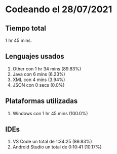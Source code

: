 # Codeando el 28/07/2021

## Tiempo total
1 hr 45 mins.

## Lenguajes usados
1. Other con 1 hr 34 mins (89.83%)
1. Java con 6 mins (6.23%)
1. XML con 4 mins (3.94%)
1. JSON con 0 secs (0.0%)

## Plataformas utilizadas
1. Windows con 1 hr 45 mins (100.0%)

## IDEs
1. VS Code un total de 1:34:25 (89.83%)
1. Android Studio un total de 0:10:41 (10.17%)
